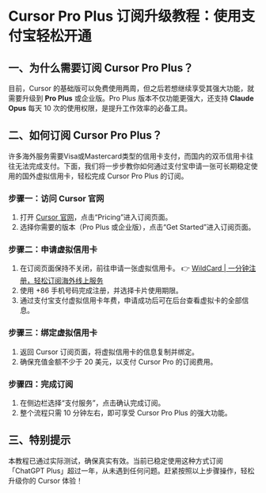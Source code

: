 # Cursor Pro Plus 订阅升级教程：使用支付宝轻松开通

## 一、为什么需要订阅 Cursor Pro Plus？

目前，Cursor 的基础版可以免费使用两周，但之后若想继续享受其强大功能，就需要升级到 **Pro Plus** 或企业版。Pro Plus 版本不仅功能更强大，还支持 **Claude Opus** 每天 10 次的使用权限，是提升工作效率的必备工具。

## 二、如何订阅 Cursor Pro Plus？

许多海外服务需要Visa或Mastercard类型的信用卡支付，而国内的双币信用卡往往无法完成支付。下面，我们将一步步教你如何通过支付宝申请一张可长期稳定使用的国外虚拟信用卡，轻松完成 Cursor Pro Plus 的订阅。

### 步骤一：访问 Cursor 官网
1. 打开 [Cursor 官网](https://cursor.com)，点击“Pricing”进入订阅页面。
2. 选择你需要的版本（Pro Plus 或企业版），点击“Get Started”进入订阅页面。

### 步骤二：申请虚拟信用卡
1. 在订阅页面保持不关闭，前往申请一张虚拟信用卡。
   👉 [WildCard | 一分钟注册，轻松订阅海外线上服务](https://bbtdd.com/WildCard)
2. 使用 +86 手机号码完成注册，并选择卡片使用期限。
3. 通过支付宝支付虚拟信用卡年费，申请成功后可在后台查看虚拟卡的全部信息。

### 步骤三：绑定虚拟信用卡
1. 返回 Cursor 订阅页面，将虚拟信用卡的信息复制并绑定。
2. 确保充值金额不少于 20 美元，以支付 Cursor Pro 的订阅费用。

### 步骤四：完成订阅
1. 在侧边栏选择“支付服务”，点击确认完成订阅。
2. 整个流程只需 10 分钟左右，即可享受 Cursor Pro Plus 的强大功能。

## 三、特别提示
本教程已通过实际测试，确保真实有效。当前已稳定使用这种方式订阅「ChatGPT Plus」超过一年，从未遇到任何问题。赶紧按照以上步骤操作，轻松升级你的 Cursor 体验！